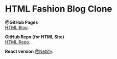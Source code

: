 # HTML Fashion Blog Clone

**@GitHub Pages**  
[HTML Blog](https://andrewdoak.github.io/fashion-blog/).

**GitHub Repo (for HTML Site)**    
[HTML Repo](https://github.com/andrewdoak/fashion-blog).

**React version**
[@Netlify](https://doak-react-fashion-blog.netlify.app/).
